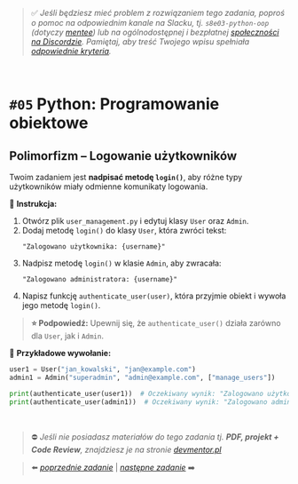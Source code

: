 > :white_check_mark: *Jeśli będziesz mieć problem z rozwiązaniem tego zadania, poproś o pomoc na odpowiednim kanale na Slacku, tj. `s8e03-python-oop` (dotyczy [mentee](https://devmentor.pl/mentoring-javascript/)) lub na ogólnodostępnej i bezpłatnej [społeczności na Discordzie](https://devmentor.pl/discord). Pamiętaj, aby treść Twojego wpisu spełniała [odpowiednie kryteria](https://devmentor.pl/jak-prosic-o-pomoc/).*

&nbsp;

# `#05` Python: Programowanie obiektowe

## Polimorfizm – Logowanie użytkowników 

Twoim zadaniem jest **nadpisać metodę `login()`**, aby różne typy użytkowników miały odmienne komunikaty logowania.  

📌 **Instrukcja:**  
1. Otwórz plik `user_management.py` i edytuj klasy `User` oraz `Admin`.  
2. Dodaj metodę `login()` do klasy `User`, która zwróci tekst:  
   ```
   "Zalogowano użytkownika: {username}"
   ```  
3. Nadpisz metodę `login()` w klasie `Admin`, aby zwracała:  
   ```
   "Zalogowano administratora: {username}"
   ```  
4. Napisz funkcję `authenticate_user(user)`, która przyjmie obiekt i wywoła jego metodę `login()`.  

> **⭐ Podpowiedź:** Upewnij się, że `authenticate_user()` działa zarówno dla `User`, jak i `Admin`.  

📌 **Przykładowe wywołanie:**  
```python
user1 = User("jan_kowalski", "jan@example.com")
admin1 = Admin("superadmin", "admin@example.com", ["manage_users"])

print(authenticate_user(user1))  # Oczekiwany wynik: "Zalogowano użytkownika: jan_kowalski"
print(authenticate_user(admin1))  # Oczekiwany wynik: "Zalogowano administratora: superadmin"
```  


&nbsp;
> :no_entry: *Jeśli nie posiadasz materiałów do tego zadania tj. **PDF, projekt + Code Review**, znajdziesz je na stronie [devmentor.pl](https://devmentor.pl/workshop-python-oop)*

> :arrow_left: [*poprzednie zadanie*](./../04) | [*następne zadanie*](./../06) :arrow_right:
